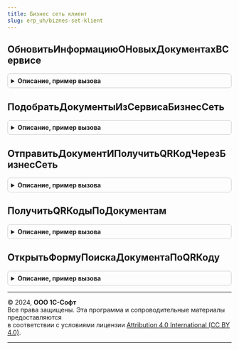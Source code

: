 ```yaml
---
title: Бизнес сеть клиент
slug: erp_uh/biznes-set-klient
---
```



## ОбновитьИнформациюОНовыхДокументахВСервисе
<details style="margin: 1em 0; padding: 0.5em; border: 1px solid #ccc; border-radius: 6px;">

<summary style="font-weight: bold; cursor: pointer;">Описание, пример вызова</summary>

```bsl

// Обновление информацию о новых документах в сервисе "1С:Бизнес-сеть".
//  См. процедуру БизнесСеть.ПодключитьОповещениеОНовыхДокументахВСервисе.
//
// Параметры:
//  Контекст   - ФормаКлиентскогоПриложения - форма, в контексте которой происходит обновление информации.
//  ИмяСобытия - Строка - имя события при оповещении формы. Необязательный.
//
Процедура ОбновитьИнформациюОНовыхДокументахВСервисе(Знач Контекст, Знач ИмяСобытия = "") Экспорт
```

Пример вызова
```bsl
БизнесСетьКлиент.ОбновитьИнформациюОНовыхДокументахВСервисе(Контекст, ИмяСобытия);
```
</details>

## ПодобратьДокументыИзСервисаБизнесСеть
<details style="margin: 1em 0; padding: 0.5em; border: 1px solid #ccc; border-radius: 6px;">

<summary style="font-weight: bold; cursor: pointer;">Описание, пример вызова</summary>

```bsl

// Обработчик подключаемой команды подбора новых документов из сервиса "1С:Бизнес-сеть".
//  См. процедуру БизнесСеть.ПодключитьОповещениеОНовыхДокументахВСервисе.
//
// Параметры:
//  Контекст - ФормаКлиентскогоПриложения - форма, из которой инициируется подбор.
//
Процедура ПодобратьДокументыИзСервисаБизнесСеть(Знач Контекст) Экспорт
```

Пример вызова
```bsl
БизнесСетьКлиент.ПодобратьДокументыИзСервисаБизнесСеть(Контекст) 
```
</details>

## ОтправитьДокументИПолучитьQRКодЧерезБизнесСеть
<details style="margin: 1em 0; padding: 0.5em; border: 1px solid #ccc; border-radius: 6px;">

<summary style="font-weight: bold; cursor: pointer;">Описание, пример вызова</summary>

```bsl

// Отправляет документ в сервис 1С:Бизнес-сеть и получает QR-коды по успешно отправленным документам.
// Результат передается в параметре оповещения:
//   * ДанныеQRКодовПоДокументам         - Соответствие - данные по QR-кодам по документам:
//      ** Ключ     - ДокументСсылка - ссылка на документ учета.
//      ** Значение - Структура      - см. БизнесСеть.НовыйДанныеQRКода.
//   * ИдентификаторыСервисаПоДокументам - Соответствие - идентификаторы документов в сервисе 1С:Бизнес-сеть:
//      ** Ключ     - ДокументСсылка - ссылка на документ учета.
//      ** Значение - Число          - идентификатор документа в сервисе 1С:Бизнес-сеть.
//
// Параметры:
//  ВладелецФормы           - ФормаКлиентскогоПриложения - владелец открываемой формы, которому будет отправлено оповещение о выборе.
//  СсылкиНаДокументы       - Массив из ЛюбаяСсылка - ссылки на документы, по которым необходимо получить данные по QR-кодам.
//  ОповещениеПриЗавершении - ОписаниеОповещения    - оповещение, которое необходимо вызвать после завершения метода.
//
Процедура ОтправитьДокументИПолучитьQRКодЧерезБизнесСеть(Знач ВладелецФормы, Знач СсылкиНаДокументы, Знач ОповещениеПриЗавершении) Экспорт
```

Пример вызова
```bsl
БизнесСетьКлиент.ОтправитьДокументИПолучитьQRКодЧерезБизнесСеть(ВладелецФормы, СсылкиНаДокументы, ОповещениеПриЗавершении) 
```
</details>

## ПолучитьQRКодыПоДокументам
<details style="margin: 1em 0; padding: 0.5em; border: 1px solid #ccc; border-radius: 6px;">

<summary style="font-weight: bold; cursor: pointer;">Описание, пример вызова</summary>

```bsl

// Получает QR-коды по отправленным документам в сервис 1С:Бизнес-сеть, по которым публичные временные ссылки активны.
// Активными QR-коды считываются, если с момента отправки документа в сервис 1С:Бизнес-сеть
// не истек срок 3 месяца или после отправки документа документ просматривали через поиск по QR-коду.
// Если организация не подключена в документе к сервису 1С:Бизнес-сеть - выполняться поиск QR-кода по документу не будет.
// Метод выполняется в фоне.
// Результат передается в параметре оповещения:
//   * ДанныеQRКодовПоДокументам - Соответствие - данные по QR-кодам по документам:
//      ** Ключ     - ДокументСсылка - ссылка на документ учета.
//      ** Значение - Структура      - см. БизнесСеть.НовыйДанныеQRКода.
//
// Параметры:
//  ВладелецФормы           - ФормаКлиентскогоПриложения - владелец открываемой формы, которому будет отправлено оповещение о выборе.
//  СсылкиНаДокументы       - Массив из ЛюбаяСсылка - ссылки на документы, по которым необходимо получить данные по QR-кодам.
//  ОповещениеПриЗавершении - ОписаниеОповещения    - оповещение, которое необходимо вызвать после завершения метода.
//
Процедура ПолучитьQRКодыПоДокументам(Знач ВладелецФормы, Знач СсылкиНаДокументы, Знач ОповещениеПриЗавершении) Экспорт
```

Пример вызова
```bsl
БизнесСетьКлиент.ПолучитьQRКодыПоДокументам(ВладелецФормы, СсылкиНаДокументы, ОповещениеПриЗавершении) 
```
</details>

## ОткрытьФормуПоискаДокументаПоQRКоду
<details style="margin: 1em 0; padding: 0.5em; border: 1px solid #ccc; border-radius: 6px;">

<summary style="font-weight: bold; cursor: pointer;">Описание, пример вызова</summary>

```bsl

// Открывает форму поиска документа по QR-коду через сервис 1С:Бизнес-сеть.
//
Процедура ОткрытьФормуПоискаДокументаПоQRКоду() Экспорт
```

Пример вызова
```bsl
БизнесСетьКлиент.ОткрытьФормуПоискаДокументаПоQRКоду() 
```
</details>

---

© 2024, **ООО 1С-Софт**  
Все права защищены. Эта программа и сопроводительные материалы предоставляются  
в соответствии с условиями лицензии [Attribution 4.0 International (CC BY 4.0)](https://creativecommons.org/licenses/by/4.0/legalcode).

---
